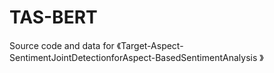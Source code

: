 # TAS-BERT
Source code and data for 《Target-Aspect-SentimentJointDetectionforAspect-BasedSentimentAnalysis 》
